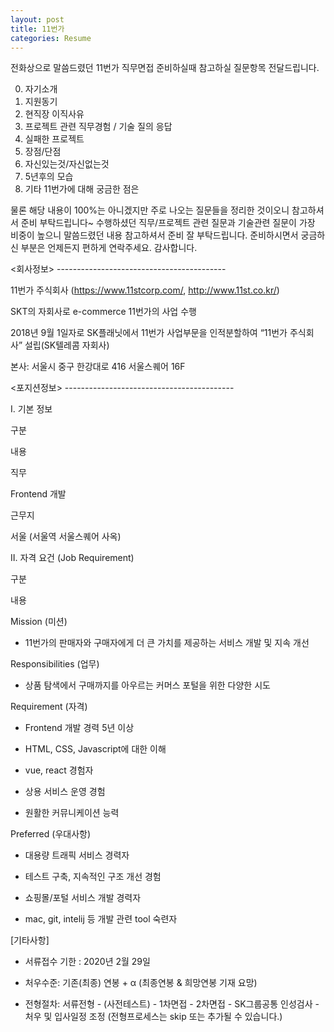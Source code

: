 ```yaml
---
layout: post
title: 11번가
categories: Resume
---
```

전화상으로 말씀드렸던 11번가 직무면접 준비하실때 참고하실 질문항목 전달드립니다.

0. 자기소개
1. 지원동기
2. 현직장 이직사유
3. 프로젝트 관련 직무경험 / 기술 질의 응답
4. 실패한 프로젝트
5. 장점/단점
6. 자신있는것/자신없는것
7. 5년후의 모습
8. 기타 11번가에 대해 궁금한 점은

물론 해당 내용이 100%는 아니겠지만 주로 나오는 질문들을 정리한 것이오니 참고하셔서 준비 부탁드립니다~
수행하셨던 직무/프로젝트 관련 질문과 기술관련 질문이 가장 비중이 높으니 말씀드렸던 내용 참고하셔서 준비 잘 부탁드립니다. 
준비하시면서 궁금하신 부분은 언제든지 편하게 연락주세요.
감사합니다.


<회사정보> ------------------------------------------

11번가 주식회사 (https://www.11stcorp.com/, http://www.11st.co.kr/)

SKT의 자회사로 e-commerce 11번가의 사업 수행

2018년 9월 1일자로 SK플래닛에서 11번가 사업부문을 인적분할하여 “11번가 주식회사” 설립(SK텔레콤 자회사)

본사: 서울시 중구 한강대로 416 서울스퀘어 16F


 

<포지션정보> ------------------------------------------

Ⅰ. 기본 정보

구분

내용

직무

Frontend 개발

근무지

서울 (서울역 서울스퀘어 사옥)



 

Ⅱ. 자격 요건 (Job Requirement)

구분

내용

Mission
(미션)

- 11번가의 판매자와 구매자에게 더 큰 가치를 제공하는 서비스 개발 및 지속 개선

Responsibilities
(업무)

- 상품 탐색에서 구매까지를 아우르는 커머스 포털을 위한 다양한 시도

Requirement
(자격)

- Frontend 개발 경력 5년 이상

- HTML, CSS, Javascript에 대한 이해

- vue, react 경험자

- 상용 서비스 운영 경험

- 원활한 커뮤니케이션 능력

Preferred
(우대사항)

- 대용량 트래픽 서비스 경력자

- 테스트 구축, 지속적인 구조 개선 경험

- 쇼핑몰/포털 서비스 개발 경력자

- mac, git, intelij 등 개발 관련 tool 숙련자


 

[기타사항]

- 서류접수 기한 : 2020년 2월 29일

- 처우수준: 기존(최종) 연봉 + α (최종연봉 & 희망연봉 기재 요망)

- 전형절차: 서류전형 - (사전테스트) - 1차면접 - 2차면접 - SK그룹공통 인성검사 - 처우 및 입사일정 조정 (전형프로세스는 skip 또는 추가될 수 있습니다.)


 


 